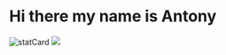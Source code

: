 # Hi there my name is Antony 

<img src= "https://github-readme-stats.vercel.app/api?username=Antony-Sewe&show_icons=true&theme=radical" alt="statCard" />
<img src="https://github-readme-stats.vercel.app/api/top-langs/?username=Antony-Sewe&layout=compact" />

